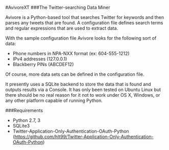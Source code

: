 #AvivoreXT
###The Twitter-searching Data Miner

Avivore is a Python-based tool that searches Twitter for keywords and then parses any tweets that are
found. A configuration file defines search terms and regular expressions that are used to extract data.

With the sample configuration file Avivore looks for the following sort of data:

* Phone numbers in NPA-NXX format (ex: 604-555-1212)
* IPv4 addresses (127.0.0.1)
* Blackberry PINs (ABCDEF12)

Of course, more data sets can be defined in the configuration file.

It presently uses a SQLite backend to store the data that is found and outputs results via a Console. It 
has only been tested on Ubuntu Linux but there should be no real reason for it not to work under OS X, 
Windows, or any other platform capable of running Python.

###Requirements
* Python 2.7, 3
* SQLite3
* Twitter-Application-Only-Authentication-OAuth-Python (https://github.com/hlt99/Twitter-Application-Only-Authentication-OAuth-Python)
